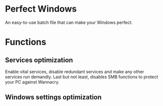 # Perfect Windows
An easy-to-use batch file that can make your Windows perfect.

# Functions
## Services optimization
Enable vital services, disable redundant services and make any other services run demandly. Last but not least, disables SMB functions to protect your PC against Wannacry.
## Windows settings optimization
